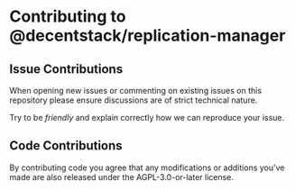 # Contributing to @decentstack/replication-manager

## Issue Contributions

When opening new issues or commenting on existing issues on this repository
please ensure discussions are of strict technical nature.

Try to be *friendly* and explain correctly how we can reproduce your issue.

## Code Contributions

By contributing code you agree that any modifications or
additions you've made are also released under the AGPL-3.0-or-later license.
